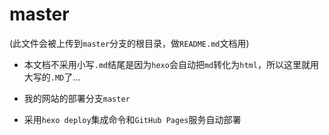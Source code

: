 # master

(此文件会被上传到`master`分支的根目录，做`README.md`文档用)

- 本文档不采用小写`.md`结尾是因为`hexo`会自动把`md`转化为`html`，所以这里就用大写的`.MD`了...

- 我的网站的部署分支`master`

- 采用`hexo deploy`集成命令和`GitHub Pages`服务自动部署

